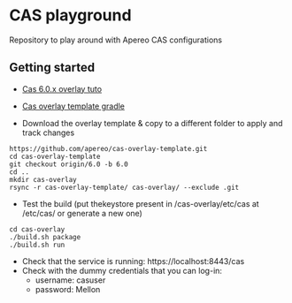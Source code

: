 # CAS playground

Repository to play around with Apereo CAS configurations

## Getting started
* [Cas 6.0.x overlay tuto](https://apereo.github.io/2018/11/16/cas60-gettingstarted-overlay/)
* [Cas overlay template gradle](https://github.com/apereo/cas-overlay-template)

* Download the overlay template & copy to a different folder to apply and track changes
```
https://github.com/apereo/cas-overlay-template.git
cd cas-overlay-template
git checkout origin/6.0 -b 6.0
cd ..
mkdir cas-overlay
rsync -r cas-overlay-template/ cas-overlay/ --exclude .git
```
* Test the build (put thekeystore present in /cas-overlay/etc/cas at /etc/cas/ or generate a new one)
```
cd cas-overlay
./build.sh package
./build.sh run
```
* Check that the service is running: https://localhost:8443/cas
* Check with the dummy credentials that you can log-in:
    * username: casuser
    * password: Mellon